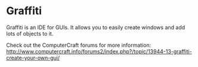 Graffiti
========

Graffiti is an IDE for GUIs. It allows you to easily create windows and add lots of objects to it.

Check out the ComputerCraft forums for more information:
http://www.computercraft.info/forums2/index.php?/topic/13944-13-graffiti-create-your-own-gui/

